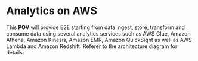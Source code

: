 # Analytics on AWS

This **POV** will provide E2E starting from data ingest, store, transform and consume data using several analytics services such as AWS Glue, Amazon Athena, Amazon Kinesis, Amazon EMR, Amazon QuickSight as well as AWS Lambda and Amazon Redshift. Referer to the architecture diagram for details:

